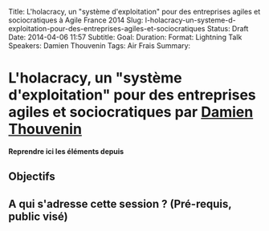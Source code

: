 Title: L'holacracy, un "système d'exploitation" pour des entreprises agiles et sociocratiques à Agile France 2014 
Slug: l-holacracy-un-systeme-d-exploitation-pour-des-entreprises-agiles-et-sociocratiques
Status: Draft
Date: 2014-04-06 11:57
Subtitle: 
Goal: 
Duration: 
Format: Lightning Talk
Speakers: Damien Thouvenin
Tags: Air Frais
Summary: 


# L'holacracy, un "système d'exploitation" pour des entreprises agiles et sociocratiques par [Damien Thouvenin](../bios/damien-thouvenin.html)

**Reprendre ici les éléments depuis []()**
## Objectifs

## A qui s'adresse cette session ? (Pré-requis, public visé)


